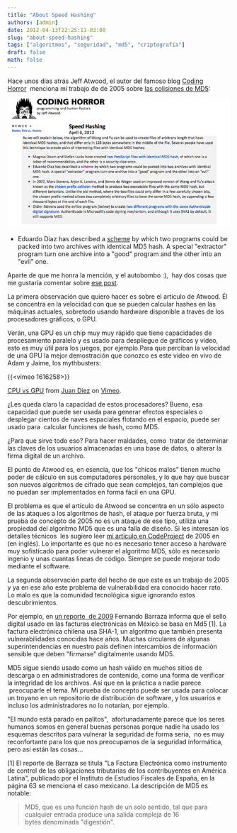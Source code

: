 ```yaml
---
title: "About Speed Hashing"
authors: [admin]
date: 2012-04-13T22:25:11-03:00
slug: "about-speed-hashing"
tags: ["algoritmos", "seguridad", "md5", "criptografía"]
draft: false
math: false
---
```


Hace unos días atrás Jeff Atwood, el autor del famoso blog [Coding
Horror](http://www.codinghorror.com)  menciona mi trabajo de de 2005
sobre [las colisiones de MD5](http://www.codinghorror.com/blog/2012/04/speed-hashing.html):

![](coding-horror.png)

-   Eduardo Diaz has described
    a [scheme](http://www.codeproject.com/dotnet/HackingMd5.asp) by
    which two programs could be packed into two archives with identical
    MD5 hash. A special "extractor" program turn one archive into a
    "good" program and the other into an "evil" one.

Aparte de que me honra la mención, y el autobombo :),  hay dos cosas que
me gustaría comentar sobre [ese
post](http://www.codinghorror.com/blog/2012/04/speed-hashing.html).

La primera observación que quiero hacer es sobre el artículo de Atwood.
Él se concentra en la velocidad con que se pueden calcular hashes en las
máquinas actuales, sobretodo usando hardware disponible a través de los
procesadores gráficos, o GPU.

Verán, una GPU es un chip muy muy rápido que tiene capacidades de
procesamiento paralelo y es usado para despliegue de gráficos y video,
esto es muy útil para los juegos, por ejemplo.Para que perciban la
velocidad de una GPU la mejor demostración que conozco es este video en
vivo de Adam y Jaime, los mythbusters:

{{<vimeo 1616258>}}

[CPU vs GPU](http://vimeo.com/1616258) from [Juan
Diez](http://vimeo.com/user483962) on [Vimeo](http://vimeo.com).

¿Les queda claro la capacidad de estos procesadores? Bueno, esa
capacidad que puede ser usada para generar efectos especiales o
desplegar cientos de naves espaciales flotando en el espacio, puede ser
usado para  calcular funciones de hash, como MD5.

¿Para que sirve todo eso? Para hacer maldades, como  tratar de
determinar las claves de los usuarios almacenadas en una base de datos,
o alterar la firma digital de un archivo.

El punto de Atwood es, en esencia, que los "chicos malos" tienen mucho
poder de cálculo en sus computadores personales, y lo que hay que buscar
son nuevos algoritmos de cifrado que sean complejos, tan complejos que
no puedan ser implementados en forma fácil en una GPU.

El problema es que el artículo de Atwood se concentra en un sólo aspecto
de las ataques a los algoritmos de hash, el ataque por fuerza bruta, y
mi prueba de concepto de 2005 no es un ataque de ese tipo, utiliza una
propiedad del algoritmo MD5 que es una falla de diseño. Si les interesan
los detalles técnicos  les sugiero leer [mi artículo en
CodeProject](http://www.codeproject.com/Articles/11643/Exploiting-MD5-collisions-in-C)
de 2005 en (en inglés). Lo importante es que no es necesario tener
acceso a hardware muy sofisticado para poder vulnerar el algoritmo MD5,
sólo es necesario ingenio y unas cuantas lineas de código. Siempre se
puede mejorar todo mediante el software.

La segunda observación parte del hecho de que este es un trabajo de 2005
y ya en ese año este problema de vulnerabilidad era conocido hacer rato.
Lo malo es que la comunidad tecnológica sigue ignorando estos
descubrimientos.

Por ejemplo, en [un reporte  de 2009](http://www.ief.es/documentos/recursos/publicaciones/revistas/cuadernos_formacion/08_2009/14.pdf)
Fernando Barraza informa que el sello digital usado en las facturas
electrónicas en México se basa en Md5 \[1\]. La factura electrónica
chilena usa SHA-1, un algoritmo que también presenta vulnerabilidades
conocidas hace años. Muchas circulares de algunas superintendencias en
nuestro país definen intercambios de información sensible que deben
"firmarse" digitalmente usando MD5.

MD5 sigue siendo usado como un hash válido en muchos sitios de descarga
o en administradores de contenido, como una forma de verificar la
integridad de los archivos. Así que en la práctica a nadie parece
 preocuparle el tema. Mi prueba de concepto puede ser usada para colocar
un troyano en un repositorio de distribución de software, y los usuarios
e incluso los administradores no lo notarían, por ejemplo.

"El mundo está parado en palitos",  afortunadamente parece que los
seres humanos somos en general buenas personas porque nadie ha usado los
esquemas descritos para vulnerar la seguridad de forma seria,  no es muy
reconfortante para los que nos preocupamos de la seguridad informática,
pero así están las cosas\...

\[1\] El reporte de Barraza se titula "La Factura Electrónica como
instrumento de control de las obligaciones tributarias de
los contribuyentes en América Latina", publicado por el Instituto de
Estudios Fiscales de España, en la página 63 se menciona el caso
mexicano. La descripción de MD5 es notable:

> MD5, que es una función hash de un solo sentido, tal que para
> cualquier entrada produce una salida compleja de 16 bytes denominada
> "digestión".

